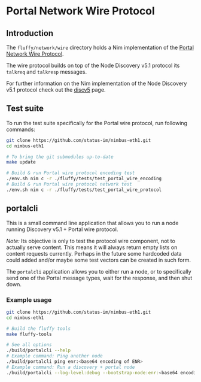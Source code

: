 # Portal Network Wire Protocol
## Introduction
The `fluffy/network/wire` directory holds a Nim implementation of the
[Portal Network Wire Protocol](https://github.com/ethereum/portal-network-specs/blob/master/state-network.md#wire-protocol).

The wire protocol builds on top of the Node Discovery v5.1 protocol its
`talkreq` and `talkresp` messages.

For further information on the Nim implementation of the Node Discovery v5.1
protocol check out the
[discv5](https://github.com/status-im/nim-eth/blob/master/doc/discv5.md) page.

## Test suite
To run the test suite specifically for the Portal wire protocol, run following
commands:
```sh
git clone https://github.com/status-im/nimbus-eth1.git
cd nimbus-eth1

# To bring the git submodules up-to-date
make update

# Build & run Portal wire protocol encoding test
./env.sh nim c -r ./fluffy/tests/test_portal_wire_encoding
# Build & run Portal wire protocol network test
./env.sh nim c -r ./fluffy/tests/test_portal_wire_protocol
```

## portalcli
This is a small command line application that allows you to run a node running
Discovery v5.1 + Portal wire protocol.

*Note:* Its objective is only to test the protocol wire component, not to actually
serve content. This means it will always return empty lists on content requests
currently. Perhaps in the future some hardcoded data could added and/or maybe
some test vectors can be created in such form.

The `portalcli` application allows you to either run a node, or to specifically
send one of the Portal message types, wait for the response, and then shut down.

### Example usage
```sh
git clone https://github.com/status-im/nimbus-eth1.git
cd nimbus-eth1

# Build the fluffy tools
make fluffy-tools

# See all options
./build/portalcli --help
# Example command: Ping another node
./build/portalcli ping enr:<base64 encoding of ENR>
# Example command: Run a discovery + portal node
./build/portalcli --log-level:debug --bootstrap-node:enr:<base64 encoding of ENR>
```
